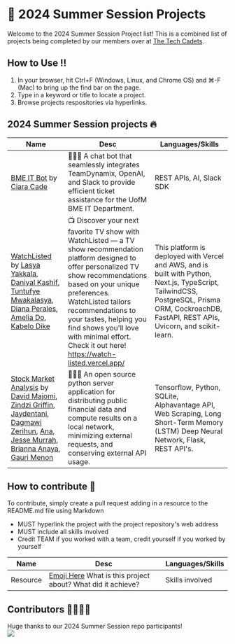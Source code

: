 # 🔗 2024 Summer Session Projects 
Welcome to the 2024 Summer Session Project list! This is a combined list of projects being completed by our members over at [The Tech Cadets](https://thetechcadets.notion.site/d540680ca659440cbdce60cdf637a2f5?v=84eae2822aa949278e21a24940561ff3).

## How to Use ‼️
1. In your browser, hit Ctrl+F (Windows, Linux, and Chrome OS) and ⌘-F (Mac) to bring up the find bar on the page.
2. Type in a keyword or title to locate a project.
3. Browse projects respositories via hyperlinks.

## 2024 Summer Session projects 🔥
| Name  | Desc  | Languages/Skills  |
|-----------|-----------|-----------|
| [BME IT Bot](https://github.com/ciaracade/bme-it-slack-bot) by [Ciara Cade](https://github.com/ciaracade) | 👩🏽‍💻 A chat bot that seamlessly integrates TeamDynamix, OpenAI, and Slack to provide efficient ticket assistance for the UofM BME IT Department. | REST APIs, AI, Slack SDK |
| [WatchListed](https://github.com/siaxvii/WatchListed) by [Lasya Yakkala](https://github.com/siaxvii), [Daniyal Kashif](https://github.com/dkashif), [Tuntufye Mwakalasya](https://github.com/Tmwakalasya), [Diana Perales](https://github.com/dgarciaperales), [Amelia Do](https://github.com/dntrAnh), [Kabelo Dike](https://github.com/dike12) | 📺 Discover your next favorite TV show with WatchListed — a TV show recommendation platform designed to offer personalized TV show recommendations based on your unique preferences. WatchListed tailors recommendations to your tastes, helping you find shows you'll love with minimal effort. Check it out here! https://watch-listed.vercel.app/ | This platform is deployed with Vercel and AWS, and is built with Python, Next.js, TypeScript, TailwindCSS, PostgreSQL, Prisma ORM, CockroachDB, FastAPI, REST APIs, Uvicorn, and scikit-learn.| 
| [Stock Market Analysis](https://github.com/DavidMajomi/Stock-Market-Analysis/) by [David Majomi](https://github.com/DavidMajomi), [Zindzi Griffin](https://github.com/zindzigriffin), [Jaydentani](https://github.com/jaydentani), [Dagmawi Zerihun](https://github.com/dzerihun), [Ana](https://github.com/Shahrin43), [Jesse Murrah](https://github.com/JesseMurah), [Brianna Anaya](https://github.com/briannanaya), [Gauri Menon](https://github.com/gaurimenonnn)| 👩🏽‍💻 An open source python server application for distributing public financial data and compute results on a local network, minimizing external requests, and conserving external API usage. | Tensorflow, Python, SQLite, Alphavantage API, Web Scraping, Long Short-Term Memory (LSTM) Deep Neural Network, Flask, REST API's.|


## How to contribute 👀
To contribute, simply create a pull request adding in a resource to the README.md file using Markdown

- MUST hyperlink the project with the project repository's web address
- MUST include all skills involved
- Credit TEAM if you worked with a team, credit yourself if you worked by yourself

| Name  | Desc  | Languages/Skills  |
|-----------|-----------|-----------|
| Resource | [Emoji Here](https://emojipedia.org/) What is this project about? What did it achieve? | Skills involved |


## Contributors 🫱🏾‍🫲🏻
Huge thanks to our 2024 Summer Session repo participants! <br>
<a href="https://github.com/The-Tech-Cadets/2024-Summer-Session-Projects/graphs/contributors">
  <img src="https://contrib.rocks/image?repo=The-Tech-Cadets/2024-Summer-Session-Projects" />
</a>


